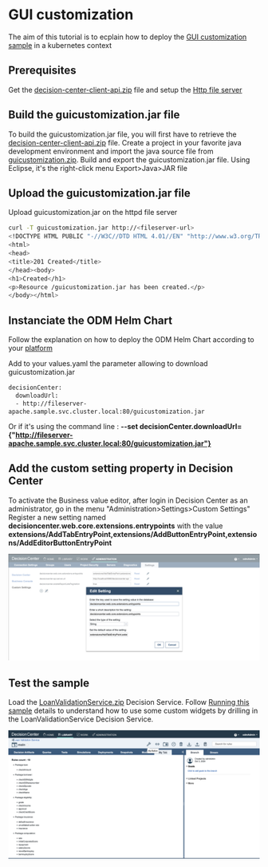 # GUI customization

The aim of this tutorial is to ecplain how to deploy the [GUI customization sample](https://www.ibm.com/docs/en/odm/9.0.0?topic=center-gui-customization) in a kubernetes context

## Prerequisites

Get the  [decision-center-client-api.zip](../README.md#build-the-java-samples) file and setup the [Http file server](../README.md#setup-an-httpd-file-server)

## Build the guicustomization.jar file

To build the guicustomization.jar file, you will first have to retrieve the [decision-center-client-api.zip](../README.md#build-the-java-samples) file.
Create a project in your favorite java development environment and import the java source file from [guicustomization.zip](./guicustomization.zip).
Build and export the guicustomization.jar file.
Using Eclipse, it's the right-click menu Export>Java>JAR file

## Upload the guicustomization.jar file

Upload guicustomization.jar on the httpd file server

```bash
curl -T guicustomization.jar http://<fileserver-url>
<!DOCTYPE HTML PUBLIC "-//W3C//DTD HTML 4.01//EN" "http://www.w3.org/TR/html4/strict.dtd">
<html>
<head>
<title>201 Created</title>
</head><body>
<h1>Created</h1>
<p>Resource /guicustomization.jar has been created.</p>
</body></html>
```

## Instanciate the ODM Helm Chart

Follow the explanation on how to deploy the ODM Helm Chart according to your [platform](https://github.com/DecisionsDev/odm-docker-kubernetes/tree/master/platform)

Add to your values.yaml the parameter allowing to download guicustomization.jar

<!-- markdown-link-check-disable -->
```
decisionCenter:
  downloadUrl:
  - http://fileserver-apache.sample.svc.cluster.local:80/guicustomization.jar
```
<!-- markdown-link-check-enable -->

Or if it's using the command line : **--set decisionCenter.downloadUrl={"http://fileserver-apache.sample.svc.cluster.local:80/guicustomization.jar"}**

## Add the custom setting property in Decision Center

To activate the Business value editor, after login in Decision Center as an administrator, go in the menu "Administration>Settings>Custom Settings"
Register a new setting named **decisioncenter.web.core.extensions.entrypoints** with the value **extensions/AddTabEntryPoint,extensions/AddButtonEntryPoint,extensions/AddEditorButtonEntryPoint**

![Custom Settings](images/custom_settings.png)

## Test the sample

Load the [LoanValidationService.zip](./LoanValidationService.zip) Decision Service.
Follow [Running this sample](https://www.ibm.com/docs/en/odm/9.0.0?topic=customization-gui-sample-details#descriptiveTopic1297785707571__rssamples.uss_rs_smp_tsauthoring.1028561__title__1) details to understand how to use some custom widgets by drilling in the LoanValidationService Decision Service.

![Business Console Custom GUI](images/custom_gui.png)
